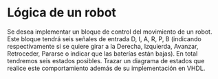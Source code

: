 # Lógica de un robot
Se desea implementar un bloque de control del movimiento de un robot. Este bloque tendrá seis señales de entrada D, I, A, R, P, B (indicando respectivamente si se quiere girar a la Derecha, Izquierda, Avanzar, Retroceder, Pararse o indicar que las baterías están bajas). En total tendremos seis estados posibles. Trazar un diagrama de estados que realice este comportamiento además de su implementación en VHDL.